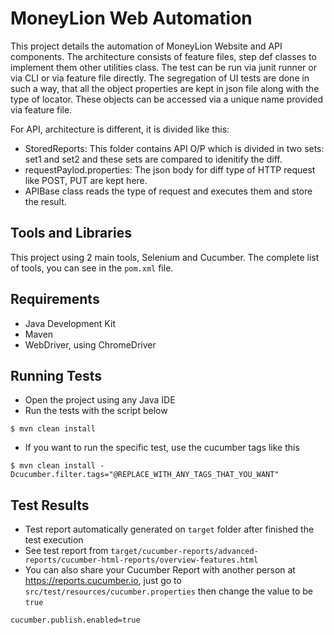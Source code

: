 # MoneyLion Web Automation
This project details the automation of MoneyLion Website and API components. The architecture consists of feature files, step def classes to implement them
other utilities class. The test can be run via junit runner or via CLI or via feature file directly. 
The segregation of UI tests are done in such a way, that all the object properties are kept in json file along with the type of locator. These objects
can be accessed via a unique name provided via feature file. 

For API, architecture is different, it is divided like this:  
* StoredReports: This folder contains API O/P which is divided in two sets: set1 and set2 and these sets are compared to idenitify the diff.
* requestPaylod.properties: The json body for diff type of HTTP request like POST, PUT are kept here.
* APIBase class reads the type of request and executes them and store the result.

## Tools and Libraries
This project using 2 main tools, Selenium and Cucumber.
The complete list of tools, you can see in the `pom.xml` file.

## Requirements
* Java Development Kit
* Maven
* WebDriver, using ChromeDriver

## Running Tests
* Open the project using any Java IDE
* Run the tests with the script below
```shell
$ mvn clean install
```
* If you want to run the specific test, use the cucumber tags like this
```shell
$ mvn clean install -Dcucumber.filter.tags="@REPLACE_WITH_ANY_TAGS_THAT_YOU_WANT"
```

## Test Results
* Test report automatically generated on `target` folder after finished the test execution
* See test report from `target/cucumber-reports/advanced-reports/cucumber-html-reports/overview-features.html`
* You can also share your Cucumber Report with another person at https://reports.cucumber.io, just go to `src/test/resources/cucumber.properties` then change the value to be `true`
```properties
cucumber.publish.enabled=true
```
